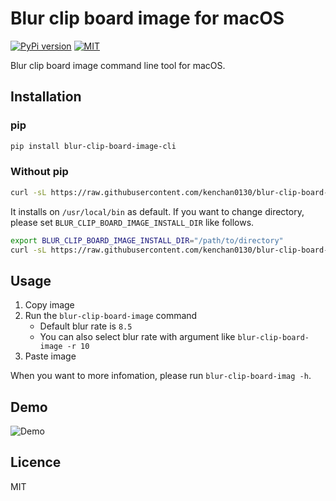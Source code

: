 # Blur clip board image for macOS

[![PyPi version][pypi-image]][pypi-url]
[![MIT][mit-image]][mit-url]

[pypi-image]: https://badgen.net/pypi/v/blur-clip-board-image-cli
[pypi-url]: https://pypi.org/project/blur-clip-board-image-cli

[mit-image]: https://badgen.net/pypi/license/blur-clip-board-image-cli
[mit-url]: https://github.com/kenchan0130/blur-clip-board-image-for-macOS/blob/master/LICENSE

Blur clip board image command line tool for macOS.

## Installation

### pip

```sh
pip install blur-clip-board-image-cli
```

### Without pip

```sh
curl -sL https://raw.githubusercontent.com/kenchan0130/blur-clip-board-image-for-macOS/master/install.sh | bash
```

It installs on `/usr/local/bin` as default.
If you want to change directory, please set `BLUR_CLIP_BOARD_IMAGE_INSTALL_DIR` like follows.

```sh
export BLUR_CLIP_BOARD_IMAGE_INSTALL_DIR="/path/to/directory"
curl -sL https://raw.githubusercontent.com/kenchan0130/blur-clip-board-image-for-macOS/master/install.sh | bash
```

## Usage

1. Copy image
2. Run the `blur-clip-board-image` command
    - Default blur rate is `8.5`
    - You can also select blur rate with argument like `blur-clip-board-image -r 10`
3. Paste image

When you want to more infomation, please run `blur-clip-board-imag -h`.

## Demo

![Demo](/imgs/demo.gif)

## Licence

MIT
